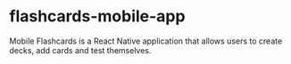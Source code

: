 # flashcards-mobile-app
 Mobile Flashcards is a React Native application that allows users to create decks, add cards and test themselves.
